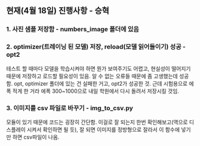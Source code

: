 ## 현재(4월 18일) 진행사항 - 승혁

### 1. 사진 샘플 저장함 - numbers_image 폴더에 있음

### 2. optimizer(트레이닝 된 모델) 저장, reload(모델 읽어들이기) 성공 - opt2
<p>
테스트 할 때마다 모델을 학습시켜야 하면 뭔가 보여주기도 어렵고, 현실성이 떨어지기 때문에 저장하고 로드할 필요성이 있음. 알 수 없는 오류들 때문에 좀 고생했는데 성공함.
opt, optimizer 폴더에 있는 건 실패한 거고, opt2가 성공한 것. 근데 시험용으로 에폭 적게 한 거라 에폭 300~1000으로 내일 학원에서 다시 돌려서 저장시킬 것임.
</p>

### 3. 이미지를 csv 파일로 바꾸기 - img_to_csv.py
모듈이 있기 때문에 코드는 굉장히 간단함. 이걸로 잘 되는지 한번 확인해보고(역으로 디스플레이 시켜서 확인하면 될 듯), 잘 되면 이미지를 정방형으로 잘라서 이 함수에 넣기만 하면 csv파일이 나옴.



